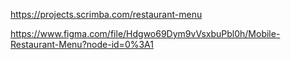 https://projects.scrimba.com/restaurant-menu

https://www.figma.com/file/Hdgwo69Dym9vVsxbuPbl0h/Mobile-Restaurant-Menu?node-id=0%3A1
